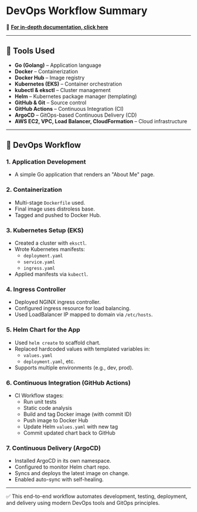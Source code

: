 # DevOps Workflow Summary

📄 **[For in-depth documentation, click here](https://docs.google.com/document/d/1CqzU0VBSlS-HcKdihpGtKfG93lVYbNgDwyp02UIZk_s/edit?usp=sharing)**

---



## 🧰 Tools Used

- **Go (Golang)** – Application language
- **Docker** – Containerization
- **Docker Hub** – Image registry
- **Kubernetes (EKS)** – Container orchestration
- **kubectl & eksctl** – Cluster management
- **Helm** – Kubernetes package manager (templating)
- **GitHub & Git** – Source control
- **GitHub Actions** – Continuous Integration (CI)
- **ArgoCD** – GitOps-based Continuous Delivery (CD)
- **AWS EC2, VPC, Load Balancer, CloudFormation** – Cloud infrastructure

---

## 🔁 DevOps Workflow

### 1. **Application Development**
- A simple Go application that renders an "About Me" page.

### 2. **Containerization**
- Multi-stage `Dockerfile` used.
- Final image uses distroless base.
- Tagged and pushed to Docker Hub.

### 3. **Kubernetes Setup (EKS)**
- Created a cluster with `eksctl`.
- Wrote Kubernetes manifests:
  - `deployment.yaml`
  - `service.yaml`
  - `ingress.yaml`
- Applied manifests via `kubectl`.

### 4. **Ingress Controller**
- Deployed NGINX ingress controller.
- Configured ingress resource for load balancing.
- Used LoadBalancer IP mapped to domain via `/etc/hosts`.

### 5. **Helm Chart for the App**
- Used `helm create` to scaffold chart.
- Replaced hardcoded values with templated variables in:
  - `values.yaml`
  - `deployment.yaml`, etc.
- Supports multiple environments (e.g., dev, prod).

### 6. **Continuous Integration (GitHub Actions)**
- CI Workflow stages:
  - Run unit tests
  - Static code analysis
  - Build and tag Docker image (with commit ID)
  - Push image to Docker Hub
  - Update Helm `values.yaml` with new tag
  - Commit updated chart back to GitHub

### 7. **Continuous Delivery (ArgoCD)**
- Installed ArgoCD in its own namespace.
- Configured to monitor Helm chart repo.
- Syncs and deploys the latest image on change.
- Enabled auto-sync with self-healing.

---

✅ This end-to-end workflow automates development, testing, deployment, and delivery using modern DevOps tools and GitOps principles.

